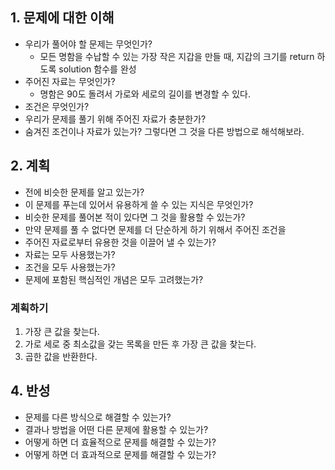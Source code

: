 ## 1. 문제에 대한 이해

* 우리가 풀어야 할 문제는 무엇인가?
  *  모든 명함을 수납할 수 있는 가장 작은 지갑을 만들 때, 지갑의 크기를 return 하도록 solution 함수를 완성
* 주어진 자료는 무엇인가?
  * 명함은 90도 돌려서 가로와 세로의 길이를 변경할 수 있다.
* 조건은 무엇인가?
* 우리가 문제를 풀기 위해 주어진 자료가 충분한가?
* 숨겨진 조건이나 자료가 있는가? 그렇다면 그 것을 다른 방법으로 해석해보라.

## 2. 계획

* 전에 비슷한 문제를 알고 있는가?
* 이 문제를 푸는데 있어서 유용하게 쓸 수 있는 지식은 무엇인가?
* 비슷한 문제를 풀어본 적이 있다면 그 것을 활용할 수 있는가?
* 만약 문제를 풀 수 없다면 문제를 더 단순하게 하기 위해서 주어진 조건을
* 주어진 자료로부터 유용한 것을 이끌어 낼 수 있는가?
* 자료는 모두 사용했는가?
* 조건을 모두 사용했는가?
* 문제에 포함된 핵심적인 개념은 모두 고려했는가?

### 계획하기

1. 가장 큰 값을 찾는다.
2. 가로 세로 중 최소값을 갖는 목록을 만든 후 가장 큰 값을 찾는다.
3. 곱한 값을 반환한다.

## 4. 반성

* 문제를 다른 방식으로 해결할 수 있는가?
* 결과나 방법을 어떤 다른 문제에 활용할 수 있는가?
* 어떻게 하면 더 효율적으로 문제를 해결할 수 있는가?
* 어떻게 하면 더 효과적으로 문제를 해결할 수 있는가?
